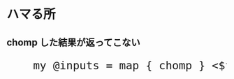 ハマる所
==========

chomp した結果が返ってこない
----------

<div style="font-size: 1.8em;">
<pre class="brush: perl">
    my @inputs = map { chomp } &lt;$fh&gt;;
</pre>
</div>